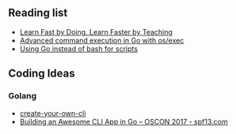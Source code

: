
## Reading list

* [Learn Fast by Doing. Learn Faster by Teaching](https://medium.com/@_erikaybar/learn-fast-by-doing-learn-faster-by-teaching-5b669c71dc03)
* [Advanced command execution in Go with os/exec](https://blog.kowalczyk.info/article/wOYk/advanced-command-execution-in-go-with-osexec.html)
* [Using Go instead of bash for scripts](https://presstige.io/p/Using-Go-instead-of-bash-for-scripts-6b51885c1f6940aeb40476000d0eb0fc)


## Coding Ideas


### Golang 

* [create-your-own-cli](https://itnext.io/how-to-create-your-own-cli-with-golang-3c50727ac608)
* [Building an Awesome CLI App in Go – OSCON 2017 - spf13.com](https://spf13.com/presentation/building-an-awesome-cli-app-in-go-oscon/)

<!--stackedit_data:
eyJoaXN0b3J5IjpbOTA0ODY2NDkzLC0xMDE3ODYxNDldfQ==
-->